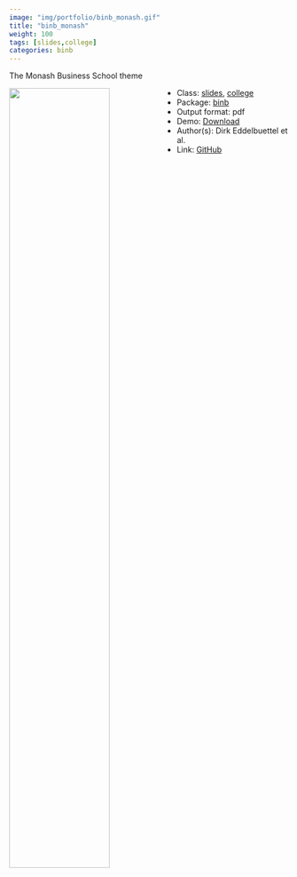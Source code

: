 ```yaml
---
image: "img/portfolio/binb_monash.gif"
title: "binb_monash"
weight: 100
tags: [slides,college]
categories: binb
---
```


The Monash Business School theme

<!--more-->

<p><a href="../../img/portfolio/binb_monash.gif"><img class = "jf-image-shadow" src="../../img/portfolio/binb_monash.gif" style="display: block; margin: auto;" width="60%"  align="left"></a></p>

- Class: [slides](../../tags/slides), [college](../../tags/college)
- Package: [binb](binb)
- Output format: pdf
- Demo: [Download](https://eddelbuettel.github.io/binb/monashDemo.pdf)
- Author(s): Dirk Eddelbuettel et al.
- Link: [GitHub](https://github.com/eddelbuettel/binb)


